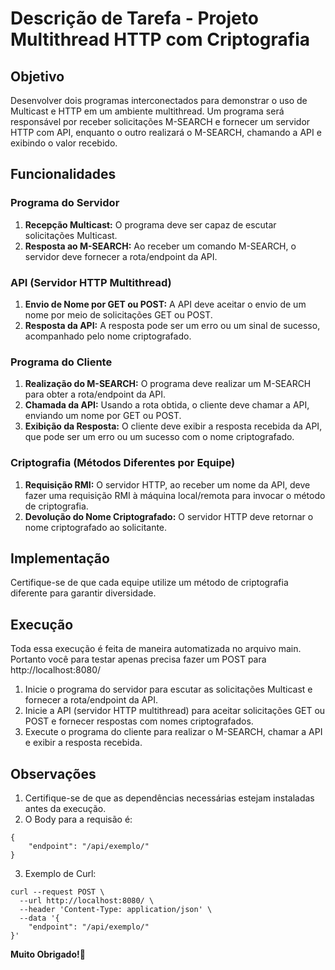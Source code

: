 
# Descrição de Tarefa - Projeto Multithread HTTP com Criptografia

## Objetivo
Desenvolver dois programas interconectados para demonstrar o uso de Multicast e HTTP em um ambiente multithread. Um programa será responsável por receber solicitações M-SEARCH e fornecer um servidor HTTP com API, enquanto o outro realizará o M-SEARCH, chamando a API e exibindo o valor recebido.

## Funcionalidades

### Programa do Servidor
1. **Recepção Multicast:** O programa deve ser capaz de escutar solicitações Multicast.
2. **Resposta ao M-SEARCH:** Ao receber um comando M-SEARCH, o servidor deve fornecer a rota/endpoint da API.

### API (Servidor HTTP Multithread)
1. **Envio de Nome por GET ou POST:** A API deve aceitar o envio de um nome por meio de solicitações GET ou POST.
2. **Resposta da API:** A resposta pode ser um erro ou um sinal de sucesso, acompanhado pelo nome criptografado.

### Programa do Cliente
1. **Realização do M-SEARCH:** O programa deve realizar um M-SEARCH para obter a rota/endpoint da API.
2. **Chamada da API:** Usando a rota obtida, o cliente deve chamar a API, enviando um nome por GET ou POST.
3. **Exibição da Resposta:** O cliente deve exibir a resposta recebida da API, que pode ser um erro ou um sucesso com o nome criptografado.

### Criptografia (Métodos Diferentes por Equipe)
1. **Requisição RMI:** O servidor HTTP, ao receber um nome da API, deve fazer uma requisição RMI à máquina local/remota para invocar o método de criptografia.
2. **Devolução do Nome Criptografado:** O servidor HTTP deve retornar o nome criptografado ao solicitante.

## Implementação
Certifique-se de que cada equipe utilize um método de criptografia diferente para garantir diversidade.

## Execução
Toda essa execução é feita de maneira automatizada no arquivo main. Portanto você para testar apenas precisa fazer um POST para http://localhost:8080/
1. Inicie o programa do servidor para escutar as solicitações Multicast e fornecer a rota/endpoint da API.
2. Inicie a API (servidor HTTP multithread) para aceitar solicitações GET ou POST e fornecer respostas com nomes criptografados.
3. Execute o programa do cliente para realizar o M-SEARCH, chamar a API e exibir a resposta recebida.

## Observações
1. Certifique-se de que as dependências necessárias estejam instaladas antes da execução.
2. O Body para a requisão é:
```
{
	"endpoint": "/api/exemplo/"
}
```
3. Exemplo de Curl:
```
curl --request POST \
  --url http://localhost:8080/ \
  --header 'Content-Type: application/json' \
  --data '{
	"endpoint": "/api/exemplo/"
}'
```

**Muito Obrigado!🚀**
